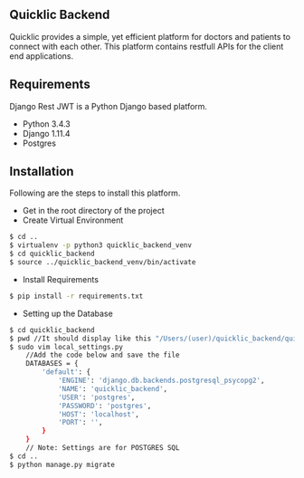 Quicklic Backend
----------------
Quicklic provides a simple, yet efficient platform for doctors and 
patients to connect with each other. This platform contains restfull 
APIs for the client end applications.

Requirements
------------
Django Rest JWT is a Python Django based platform. 

- Python 3.4.3
- Django 1.11.4
- Postgres

Installation
------------
Following are the steps to install this platform.

- Get in the root directory of the project
- Create Virtual Environment
```sh
$ cd ..
$ virtualenv -p python3 quicklic_backend_venv
$ cd quicklic_backend
$ source ../quicklic_backend_venv/bin/activate
```
- Install Requirements
```sh
$ pip install -r requirements.txt
```
- Setting up the Database
```sh
$ cd quicklic_backend
$ pwd //It should display like this "/Users/(user)/quicklic_backend/quicklic_backend"
$ sudo vim local_settings.py
    //Add the code below and save the file
    DATABASES = {
        'default': {
            'ENGINE': 'django.db.backends.postgresql_psycopg2',
            'NAME': 'quicklic_backend',
            'USER': 'postgres',
            'PASSWORD': 'postgres',
            'HOST': 'localhost',
            'PORT': '',
        }
    }
    // Note: Settings are for POSTGRES SQL
$ cd .. 
$ python manage.py migrate 
```
